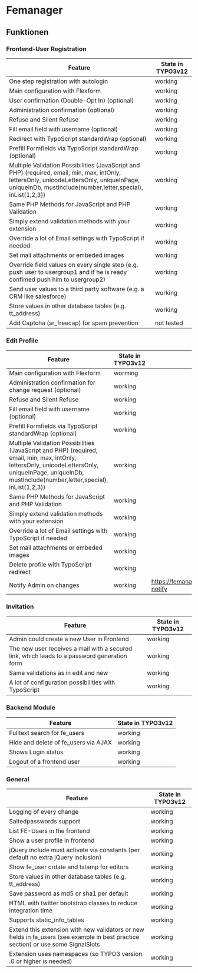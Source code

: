 # Femanager

## Funktionen

### Frontend-User Registration
| Feature                                                                                                                                                                                                    | State in TYPO3v12 |
|------------------------------------------------------------------------------------------------------------------------------------------------------------------------------------------------------------|-------------------|
| One step registration with autologin                                                                                                                                                                       | working           |
| Main configuration with Flexform                                                                                                                                                                           | working           |
| User confirmation (Double-Opt In) (optional)                                                                                                                                                               | working           |
| Administration confirmation (optional)                                                                                                                                                                     | working           |
| Refuse and Silent Refuse                                                                                                                                                                                   | working           |
| Fill email field with username (optional)                                                                                                                                                                  | working           |
| Redirect with TypoScript standardWrap (optional)                                                                                                                                                           | working           |
| Prefill Formfields via TypoScript standardWrap (optional)                                                                                                                                                  | working           |
| Multiple Validation Possibilities (JavaScript and PHP) (required, email, min, max, intOnly, lettersOnly, unicodeLettersOnly, uniqueInPage, uniqueInDb, mustInclude(number,letter,special), inList(1,2,3))  | working           |
| Same PHP Methods for JavaScript and PHP Validation                                                                                                                                                         | working           |
| Simply extend validation methods with your extension                                                                                                                                                       | working           |
| Override a lot of Email settings with TypoScript if needed                                                                                                                                                 | working           |
| Set mail attachments or embeded images                                                                                                                                                                     | working           |
| Override field values on every single step (e.g. push user to usergroup1 and if he is ready confimed push him to usergroup2)                                                                               | working           |
| Send user values to a third party software (e.g. a CRM like salesforce)                                                                                                                                    | working           |
| Store values in other database tables (e.g. tt_address)                                                                                                                                                    | working           |
| Add Captcha (sr_freecap) for spam prevention                                                                                                                                                               | not tested        |

### Edit Profile

| Feature                                                                                                                                                                                                   | State in TYPO3v12 | Testcase URL                                        |
|-----------------------------------------------------------------------------------------------------------------------------------------------------------------------------------------------------------|-------------------|-----------------------------------------------------|
| Main configuration with Flexform                                                                                                                                                                          | worming           |                                                     |
| Administration confirmation for change request (optional)                                                                                                                                                 | working           |                                                     |
| Refuse and Silent Refuse                                                                                                                                                                                  | working           |                                                     |
| Fill email field with username (optional)                                                                                                                                                                 | working           |                                                     |
| Prefill Formfields via TypoScript standardWrap (optional)                                                                                                                                                 | working           |                                                     |
| Multiple Validation Possibilities (JavaScript and PHP) (required, email, min, max, intOnly, lettersOnly, unicodeLettersOnly, uniqueInPage, uniqueInDb, mustInclude(number,letter,special), inList(1,2,3)) | working           |                                                     |
| Same PHP Methods for JavaScript and PHP Validation                                                                                                                                                        | working           |                                                     |
| Simply extend validation methods with your extension                                                                                                                                                      | working           |                                                     |
| Override a lot of Email settings with TypoScript if needed                                                                                                                                                | working           |                                                     |
| Set mail attachments or embeded images                                                                                                                                                                    | working           |                                                     |
| Delete profile with TypoScript redirect                                                                                                                                                                   | working           |                                                     |
| Notify Admin on changes                                                                                                                                                                                   | working           | https://femanager.ddev.site/edit/small/admin-notify |

### Invitation

| Feature                                                                                     | State in TYPO3v12 |
|---------------------------------------------------------------------------------------------|-------------------|
| Admin could create a new User in Frontend                                                   | working           |
| The new user receives a mail with a secured link, which leads to a password generation form | working           |
| Same validations as in edit and new                                                         | working           |
| A lot of configuration possibilities with TypoScript                                        | working           |

### Backend Module

| Feature                                | State in TYPO3v12 |
|----------------------------------------|-------------------|
| Fulltext search for fe_users           | working           |
| Hide and delete of fe_users via AJAX   | working           |
| Shows Login status                     | working           |
| Logout of a frontend user              | working           |

### General

| Feature                                                                                                                            | State in TYPO3v12 |
|------------------------------------------------------------------------------------------------------------------------------------|-------------------|
| Logging of every change                                                                                                            | working           |
| Saltedpasswords support                                                                                                            | working           |
| List FE-Users in the frontend                                                                                                      | working           |
| Show a user profile in frontend                                                                                                    | working           |
| jQuery include must activate via constants (per default no extra jQuery inclusion)                                                 | working           |
| Show fe_user crdate and tstamp for editors                                                                                         | working           |
| Store values in other database tables (e.g. tt_address)                                                                            | working           |
| Save password as md5 or sha1 per default                                                                                           | working           |
| HTML with twitter bootstrap classes to reduce integration time                                                                     | working           |
| Supports static_info_tables                                                                                                        | working           |
| Extend this extension with new validators or new fields in fe_users (see example in best practice section) or use some SignalSlots | working           |
| Extension uses namespaces (so TYPO3 version .0 or higher is needed)                                                                | working           |
